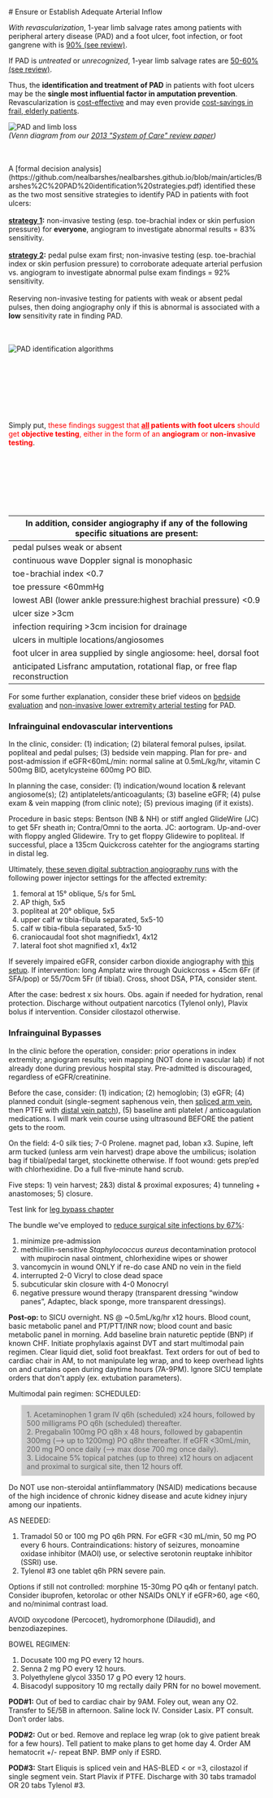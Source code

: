 <head>
<!-- Global site tag (gtag.js) - Google Analytics -->
<script async src="https://www.googletagmanager.com/gtag/js?id=G-YPLVGC5FDP"></script>
<script>
  window.dataLayer = window.dataLayer || [];
  function gtag(){dataLayer.push(arguments);}
  gtag('js', new Date());

  gtag('config', 'G-YPLVGC5FDP');
</script>
</head>
# Ensure or Establish Adequate Arterial Inflow

<i>With revascularization</i>, 1-year limb salvage rates among patients with peripheral artery disease (PAD) and a foot ulcer, foot infection, or foot gangrene with is [90% (see review)](https://github.com/nealbarshes/nealbarshes.github.io/blob/main/articles/Barshes%2C%20framework%20for%20foot%20keeping.pdf). 

If PAD is <i>untreated</i> or <i>unrecognized</i>, 1-year limb salvage rates are [50-60% (see review)](https://github.com/nealbarshes/nealbarshes.github.io/blob/main/articles/Barshes%2C%20framework%20for%20foot%20keeping.pdf).

Thus, the <b>identification and treatment of PAD</b> in patients with foot ulcers may be the <b>single most influential factor in amputation prevention</b>. Revascularization is [cost-effective](https://github.com/nealbarshes/nealbarshes.github.io/blob/main/articles/Barshes%2C%20MOVIE%20analysis.pdf) and may even provide [cost-savings in frail, elderly patients](https://github.com/nealbarshes/nealbarshes.github.io/blob/main/articles/Barshes%2C%20marginal%20patient%20bypass.pdf).

![PAD and limb loss](/assets/VennDiagram.jpg "PAD and limb loss")
<br>
<i>(Venn diagram from our [2013 "System of Care" review paper](https://github.com/nealbarshes/nealbarshes.github.io/blob/main/articles/Barshes%2C%20system%20of%20care%202013.pdf))</i>

<br>
<br>
A [formal decision analysis](https://github.com/nealbarshes/nealbarshes.github.io/blob/main/articles/Barshes%2C%20PAD%20identification%20strategies.pdf) identified these as the two most sensitive strategies to identify PAD in patients with foot ulcers:
<br>
<br>
<b><u>strategy 1</u>:</b> non-invasive testing (esp. toe-brachial index or skin perfusion pressure) for <b>everyone</b>, angiogram to investigate abnormal results = 83% sensitivity.
<br>
<br>
<b><u>strategy 2</u>:</b> pedal pulse exam first; non-invasive testing (esp. toe-brachial index or skin perfusion pressure) to corroborate adequate arterial perfusion vs. angiogram to investigate abnormal pulse exam findings = 92% sensitivity.
<br>
<br>
Reserving non-invasive testing for patients with weak or absent pedal pulses, then doing angiography only if this is abnormal is associated with a <b>low</b> sensitivity rate in finding PAD.
<br>
<br>
<br>

![PAD identification algorithms](/assets/PADalgorithm1.jpg "PAD identification algorithms")

<br>
<br>
<br>
<br>
<br>
<br>
<br>
Simply put, <span style="color:red">these findings suggest that <b><u>all</u> patients with foot ulcers</b> should get <b>objective testing</b>, either in the form of an <b>angiogram</b> or <b>non-invasive testing</b></span>.
<br>
<br>
<br>
<br>
<br>
<br>
<br>
<br>



| In addition, <b>consider angiography if any of the following specific situations are present:</b>  |
|---|
| pedal pulses weak or absent  |
| continuous wave Doppler signal is monophasic |
| toe-brachial index <0.7  |
| toe pressure <60mmHg  |
| lowest ABI (lower ankle pressure:highest brachial pressure) <0.9 |
| ulcer size >3cm |
| infection requiring >3cm incision for drainage  |
| ulcers in multiple locations/angiosomes  |
| foot ulcer in area supplied by single angiosome: heel, dorsal foot  |
| anticipated Lisfranc amputation, rotational flap, or free flap reconstruction  |

For some further explanation, consider these brief videos on [bedside evaluation](https://www.youtube.com/watch?v=sKwX3dn4a9U) and [non-invasive lower extremity arterial testing](https://www.youtube.com/watch?v=naiNzIrBhoo) for PAD.

### Infrainguinal endovascular interventions

In the clinic, consider: (1) indication; (2) bilateral femoral pulses, ipsilat. popliteal and pedal pulses; (3) bedside vein mapping. 
Plan for pre- and post-admission if eGFR<60mL/min: normal saline at 0.5mL/kg/hr, vitamin C 500mg BID, acetylcysteine 600mg PO BID.

In planning the case, consider: (1) indication/wound location & relevant angiosome(s); (2) antiplatelets/anticoagulants; (3) baseline eGFR; (4) pulse exam & vein mapping (from clinic note); (5) previous imaging (if it exists).

Procedure in basic steps: Bentson (NB & NH) or stiff angled GlideWire (JC) to get 5Fr sheath in; Contra/Omni to the aorta. JC: aortogram. Up-and-over with floppy angled Glidewire. Try to get floppy Glidewire to popliteal. If successful, place a 135cm Quickcross catehter for the angiograms starting in distal leg. 

Ultimately, [these seven digital subtraction angiography runs](https://github.com/nealbarshes/nealbarshes.github.io/blob/main/assets/BarshesAngiogramViews.pdf) with the following power injector settings for the affected extremity: 
1. femoral at 15&deg; oblique, 5/s for 5mL
2. AP thigh, 5x5
3. popliteal at 20&deg; oblique, 5x5
4. upper calf w tibia-fibula separated, 5x5-10
5. calf w tibia-fibula separated, 5x5-10 
6. craniocaudal foot shot magnifiedx1, 4x12
7. lateral foot shot magnified x1, 4x12

If severely impaired eGFR, consider carbon dioxide angiography with [this setup](https://github.com/nealbarshes/nealbarshes.github.io/blob/main/assets/CO2angioSetUp.pdf).
If intervention: long Amplatz wire through Quickcross + 45cm 6Fr (if SFA/pop) or 55/70cm 5Fr (if tibial). Cross, shoot DSA, PTA, consider stent.

After the case: bedrest x six hours. Obs. again if needed for hydration, renal protection. Discharge without outpatient narcotics (Tylenol only), Plavix bolus if intervention. Consider cilostazol otherwise. 

### Infrainguinal Bypasses

In the clinic before the operation, consider: prior operations in index extremity; angiogram results; vein mapping (NOT done in vascular lab) if not already done during previous hospital stay. Pre-admitted is discouraged, regardless of eGFR/creatinine.

Before the case, consider: (1) indication; (2) hemoglobin; (3) eGFR; (4) planned conduit (single-segment saphenous vein, then [spliced arm vein](https://github.com/nealbarshes/nealbarshes.github.io/blob/main/articles/MOVIEconduitAnalysis.pdf), then PTFE with [distal vein patch](https://github.com/nealbarshes/nealbarshes.github.io/blob/main/articles/DistalVeinPatches.pdf)), (5) baseline anti platelet / anticoagulation medications. I will mark vein course using ultrasound BEFORE the patient gets to the room.

On the field: 4-0 silk ties; 7-0 Prolene. magnet pad, Ioban x3. Supine, left arm tucked (unless arm vein harvest) drape above the umbilicus; isolation bag if tibial/pedal target, stockinette otherwise. If foot wound: gets prep’ed with chlorhexidine. Do a full five-minute hand scrub.

Five steps: 1) vein harvest; 2&3) distal & proximal exposures; 4) tunneling + anastomoses; 5) closure.

Test link for [leg bypass chapter](https://bcmedu-my.sharepoint.com/:b:/g/personal/nbarshes_bcm_edu/EaZETgbUS39Ej_P1nh1NsqcBuokEIEbrWStGWvLsMuQEOg?e=m4FvY5)

The bundle we've employed to [reduce surgical site infections by 67%](https://github.com/nealbarshes/nealbarshes.github.io/blob/main/articles/ZamaniSSIreduction.pdf):
1. minimize pre-admission
2. methicillin-sensitive <i>Staphylococcus aureus</i> decontamination protocol with mupirocin nasal ointment, chlorhexidine wipes or shower
3. vancomycin in wound ONLY if re-do case AND no vein in the field
4. interrupted 2-0 Vicryl to close dead space
5. subcuticular skin closure with  4-0 Monocryl
6. negative pressure wound therapy (transparent dressing “window panes”, Adaptec, black sponge, more transparent dressings).

<b>Post-op:</b> to SICU overnight. NS @ ~0.5mL/kg/hr x12 hours. Blood count, basic metabolic panel and PT/PTT/INR now; blood count and basic metabolic panel in morning. Add baseline brain naturetic peptide (BNP) if known CHF. Initiate prophylaxis against DVT and start multimodal pain regimen. Clear liquid diet, solid foot breakfast. Text orders for out of bed to cardiac chair in AM, to not manipulate leg wrap, and to keep overhead lights on and curtains open during daytime hours (7A-9PM). Ignore SICU template orders that don't apply (ex. extubation parameters).
  
Multimodal pain regimen:
SCHEDULED:
<blockquote style="padding: 10px; background-color: #ccc;">
1. Acetaminophen 1 gram IV q6h (scheduled) x24 hours, followed by 500 milligrams PO q6h (scheduled) thereafter.<br>
2. Pregabalin 100mg PO q8h x 48 hours, followed by gabapentin 300mg (--> up to 1200mg) PO q8hr thereafter. If eGFR <30mL/min, 200 mg PO once daily (--> max dose 700 mg once daily).<br>
3. Lidocaine 5% topical patches (up to three) x12 hours on adjacent and proximal to surgical site, then 12 hours off.<br>
</blockquote>

Do NOT use non-steroidal antiinflammatory (NSAID) medications because of the high incidence of chronic kidney disease and acute kidney injury among our inpatients.


AS NEEDED: 
1. Tramadol 50 or 100 mg PO q6h PRN. For eGFR <30 mL/min, 50 mg PO every 6 hours. Contraindications: history of seizures, monoamine oxidase inhibitor (MAOI) use, or selective serotonin reuptake inhibitor (SSRI) use.
2. Tylenol #3 one tablet q6h PRN severe pain. 

Options if still not controlled: morphine 15-30mg PO q4h or fentanyl patch.  
Consider ibuprofen, ketorolac or other NSAIDs ONLY if eGFR>60, age <60, and no/minimal contrast load.

AVOID oxycodone (Percocet), hydromorphone (Dilaudid), and benzodiazepines.


BOWEL REGIMEN:
1. Docusate 100 mg PO every 12 hours.
2. Senna 2 mg PO every 12 hours.
3. Polyethylene glycol 3350 17 g PO every 12 hours.
4. Bisacodyl suppository 10 mg rectally daily PRN for no bowel movement.

<b>POD#1:</b> Out of bed to cardiac chair by 9AM. Foley out, wean any O2. Transfer to 5E/5B in afternoon. Saline lock IV. Consider Lasix. PT consult. Don’t order labs.

<b>POD#2:</b> Out or bed. Remove and replace leg wrap (ok to give patient break for a few hours). Tell patient to make plans to get home day 4. Order AM hematocrit +/- repeat BNP. BMP only if ESRD.

<b>POD#3:</b> Start Eliquis is spliced vein and HAS-BLED < or =3, cilostazol if single segment vein. Start Plavix if PTFE. Discharge with 30 tabs tramadol OR 20 tabs Tylenol #3.
